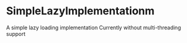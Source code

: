 # SimpleLazyImplementationm
A simple lazy loading implementation
Currently without multi-threading support
